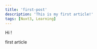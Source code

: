 ```yaml
---
title: 'first-post'
description: 'This is my first article!'
tags: [Nuxt3, Learning]
---
```

Hi !
<!--more-->
first article


